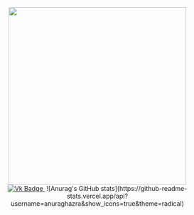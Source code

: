 

<!--
**L-glance/L-glance** is a ✨ _special_ ✨ repository because its `README.md` (this file) appears on your GitHub profile.

Here are some ideas to get you started:

- 🔭 I’m currently working on ...
- 🌱 I’m currently learning ...
- 👯 I’m looking to collaborate on ...
- 🤔 I’m looking for help with ...
- 💬 Ask me about ...
- 📫 How to reach me: ...
- 😄 Pronouns: ...
- ⚡ Fun fact: ...
-->

<div id="header" align="center">
  <img src="https://media.giphy.com/media/LML5ldpTKLPelFtBfY/giphy.gif" width="400"/>
</div>

<div id="badges" align="center">
  <a href="https://vk.com/l_glance">
    <img src="https://img.shields.io/badge/Vk-blue?logo=Vk&logoColor=white" alt="Vk Badge"/>
  </a>
  <a>
    <img src="https://komarev.com/ghpvc/?username=L-glance&style=flat-square&color=blue" alt=""/>
  </a>
  <a>
  ![Anurag's GitHub stats](https://github-readme-stats.vercel.app/api?username=anuraghazra&show_icons=true&theme=radical)
  </a>
</div>
